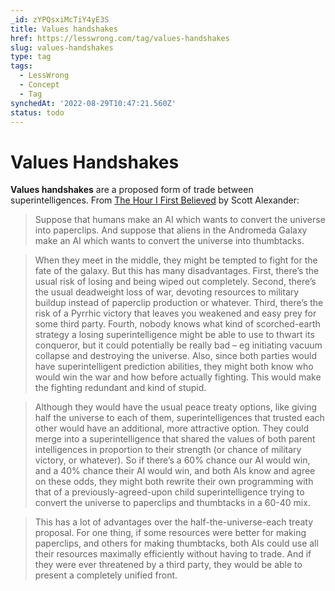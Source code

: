 ```yaml
---
_id: zYPQsxiMcTiY4yE3S
title: Values handshakes
href: https://lesswrong.com/tag/values-handshakes
slug: values-handshakes
type: tag
tags:
  - LessWrong
  - Concept
  - Tag
synchedAt: '2022-08-29T10:47:21.560Z'
status: todo
---
```


# Values Handshakes

**Values handshakes** are a proposed form of trade between superintelligences. From [The Hour I First Believed](https://slatestarcodex.com/2018/04/01/the-hour-i-first-believed/) by Scott Alexander:

> Suppose that humans make an AI which wants to convert the universe into paperclips. And suppose that aliens in the Andromeda Galaxy make an AI which wants to convert the universe into thumbtacks.

> When they meet in the middle, they might be tempted to fight for the fate of the galaxy. But this has many disadvantages. First, there’s the usual risk of losing and being wiped out completely. Second, there’s the usual deadweight loss of war, devoting resources to military buildup instead of paperclip production or whatever. Third, there’s the risk of a Pyrrhic victory that leaves you weakened and easy prey for some third party. Fourth, nobody knows what kind of scorched-earth strategy a losing superintelligence might be able to use to thwart its conqueror, but it could potentially be really bad – eg initiating vacuum collapse and destroying the universe. Also, since both parties would have superintelligent prediction abilities, they might both know who would win the war and how before actually fighting. This would make the fighting redundant and kind of stupid.

> Although they would have the usual peace treaty options, like giving half the universe to each of them, superintelligences that trusted each other would have an additional, more attractive option. They could merge into a superintelligence that shared the values of both parent intelligences in proportion to their strength (or chance of military victory, or whatever). So if there’s a 60% chance our AI would win, and a 40% chance their AI would win, and both AIs know and agree on these odds, they might both rewrite their own programming with that of a previously-agreed-upon child superintelligence trying to convert the universe to paperclips and thumbtacks in a 60-40 mix.

> This has a lot of advantages over the half-the-universe-each treaty proposal. For one thing, if some resources were better for making paperclips, and others for making thumbtacks, both AIs could use all their resources maximally efficiently without having to trade. And if they were ever threatened by a third party, they would be able to present a completely unified front.

